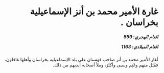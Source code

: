 <h1 dir="rtl">غارة الأمير محمد بن أنز الإسماعيلية بخراسان .</h1>

<h5 dir="rtl">العام الهجري:  559

العام الميلادي: 1163

</h5>

<p dir="rtl">أغار الأمير محمد بن أنز صاحب قهستان على بلد الإسماعيلية بخراسان وأهلها غافلون، فقَتَل منهم وغَنِم وسبى وأكثَرَ، وملأ أصحابه أيديهم من ذلك.</p></br>
